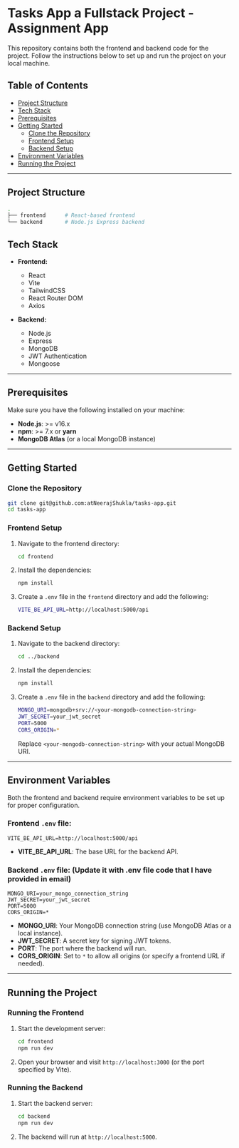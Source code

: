 # Tasks App a Fullstack Project - Assignment App

This repository contains both the frontend and backend code for the project. Follow the instructions below to set up and run the project on your local machine.

## Table of Contents

- [Project Structure](#project-structure)
- [Tech Stack](#tech-stack)
- [Prerequisites](#prerequisites)
- [Getting Started](#getting-started)
  - [Clone the Repository](#clone-the-repository)
  - [Frontend Setup](#frontend-setup)
  - [Backend Setup](#backend-setup)
- [Environment Variables](#environment-variables)
- [Running the Project](#running-the-project)

---

## Project Structure

```bash
.
├── frontend      # React-based frontend
└── backend       # Node.js Express backend
```

## Tech Stack

- **Frontend:**
  - React
  - Vite
  - TailwindCSS
  - React Router DOM
  - Axios

- **Backend:**
  - Node.js
  - Express
  - MongoDB
  - JWT Authentication
  - Mongoose

---

## Prerequisites

Make sure you have the following installed on your machine:

- **Node.js**: >= v16.x
- **npm**: >= 7.x or **yarn**
- **MongoDB Atlas** (or a local MongoDB instance)

---

## Getting Started

### Clone the Repository

```bash
git clone git@github.com:atNeerajShukla/tasks-app.git
cd tasks-app
```

### Frontend Setup

1. Navigate to the frontend directory:

   ```bash
   cd frontend
   ```

2. Install the dependencies:

   ```bash
   npm install
   ```

3. Create a `.env` file in the `frontend` directory and add the following:

   ```bash
   VITE_BE_API_URL=http://localhost:5000/api
   ```

### Backend Setup

1. Navigate to the backend directory:

   ```bash
   cd ../backend
   ```

2. Install the dependencies:

   ```bash
   npm install
   ```

3. Create a `.env` file in the `backend` directory and add the following:

   ```bash
   MONGO_URI=mongodb+srv://<your-mongodb-connection-string>
   JWT_SECRET=your_jwt_secret
   PORT=5000
   CORS_ORIGIN=*
   ```

   Replace `<your-mongodb-connection-string>` with your actual MongoDB URI.

---

## Environment Variables

Both the frontend and backend require environment variables to be set up for proper configuration.

### Frontend `.env` file:

```env
VITE_BE_API_URL=http://localhost:5000/api
```

- **VITE_BE_API_URL**: The base URL for the backend API.

### Backend `.env` file: (Update it with .env file code that I have provided in email)

```env
MONGO_URI=your_mongo_connection_string
JWT_SECRET=your_jwt_secret
PORT=5000
CORS_ORIGIN=*
```

- **MONGO_URI**: Your MongoDB connection string (use MongoDB Atlas or a local instance).
- **JWT_SECRET**: A secret key for signing JWT tokens.
- **PORT**: The port where the backend will run.
- **CORS_ORIGIN**: Set to `*` to allow all origins (or specify a frontend URL if needed).

---

## Running the Project

### Running the Frontend

1. Start the development server:

   ```bash
   cd frontend
   npm run dev
   ```

2. Open your browser and visit `http://localhost:3000` (or the port specified by Vite).

### Running the Backend

1. Start the backend server:

   ```bash
   cd backend
   npm run dev
   ```

2. The backend will run at `http://localhost:5000`.
